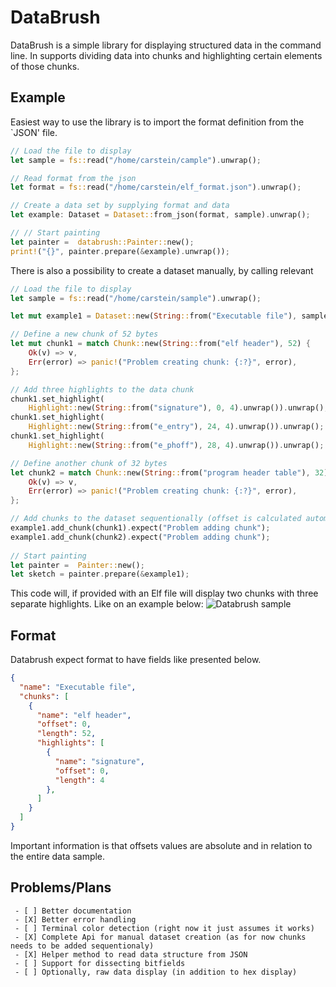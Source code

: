 # DataBrush

DataBrush is a simple library for displaying structured data in the command line.
In supports dividing data into chunks and highlighting certain elements of those chunks.

## Example

Easiest way to use the library is to import the format definition from the `JSON' file.

```rust
// Load the file to display
let sample = fs::read("/home/carstein/cample").unwrap();

// Read format from the json
let format = fs::read("/home/carstein/elf_format.json").unwrap();

// Create a data set by supplying format and data
let example: Dataset = Dataset::from_json(format, sample).unwrap();

// // Start painting
let painter =  databrush::Painter::new();
print!("{}", painter.prepare(&example).unwrap());
```

There is also a possibility to create a dataset manually, by calling relevant 

```rust
// Load the file to display
let sample = fs::read("/home/carstein/sample").unwrap();

let mut example1 = Dataset::new(String::from("Executable file"), sample).unwrap();

// Define a new chunk of 52 bytes
let mut chunk1 = match Chunk::new(String::from("elf header"), 52) {
    Ok(v) => v,
    Err(error) => panic!("Problem creating chunk: {:?}", error),
};

// Add three highlights to the data chunk 
chunk1.set_highlight(
    Highlight::new(String::from("signature"), 0, 4).unwrap()).unwrap();
chunk1.set_highlight(
    Highlight::new(String::from("e_entry"), 24, 4).unwrap()).unwrap();
chunk1.set_highlight(
    Highlight::new(String::from("e_phoff"), 28, 4).unwrap()).unwrap();

// Define another chunk of 32 bytes
let chunk2 = match Chunk::new(String::from("program header table"), 32) {
    Ok(v) => v,
    Err(error) => panic!("Problem creating chunk: {:?}", error),
};

// Add chunks to the dataset sequentionally (offset is calculated automatically)
example1.add_chunk(chunk1).expect("Problem adding chunk");
example1.add_chunk(chunk2).expect("Problem adding chunk");
    
// Start painting
let painter =  Painter::new();
let sketch = painter.prepare(&example1);
```

This code will, if provided with an Elf file will display two chunks with three separate highlights.
Like on an example below:
![Databrush sample](https://i.imgur.com/eVg7RCu.png)

## Format
Databrush expect format to have fields like presented below.

```json
{
  "name": "Executable file",
  "chunks": [
    {
      "name": "elf header",
      "offset": 0,
      "length": 52,
      "highlights": [
        {
          "name": "signature",
          "offset": 0,
          "length": 4
        },
      ]
    }
  ]
}
```
Important information is that offsets values are absolute and in relation to the entire data sample.


## Problems/Plans
```text
 - [ ] Better documentation
 - [X] Better error handling
 - [ ] Terminal color detection (right now it just assumes it works)
 - [X] Complete Api for manual dataset creation (as for now chunks needs to be added sequentionaly)
 - [X] Helper method to read data structure from JSON
 - [ ] Support for dissecting bitfields
 - [ ] Optionally, raw data display (in addition to hex display)
 ```
